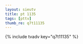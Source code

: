 ```yaml
--- 
layout: sieutv
title: pt 1135
tags: [pttv]
thumb_re: q7t11135
---
```

{% include tvadv key="q7t11135" %} 
